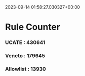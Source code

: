 2023-09-14 01:58:27.030327+00:00
# Rule Counter 
 ### UCATE : 430641

 ### Veneto : 179645

 ### Allowlist : 13930